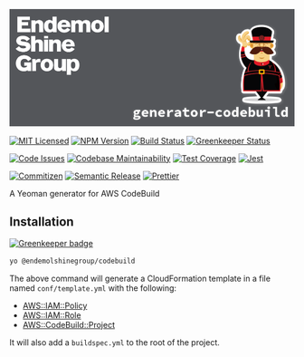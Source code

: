 ![Banner][icon-banner]

[![MIT Licensed][icon-license]][link-license]
[![NPM Version][icon-npm]][link-npm]
[![Build Status][icon-ci]][link-ci]
[![Greenkeeper Status][icon-greenkeeper]][link-greenkeeper]

[![Code Issues][icon-issues]][link-issues]
[![Codebase Maintainability][icon-maintainability]][link-maintainability]
[![Test Coverage][icon-coverage]][link-coverage]
[![Jest][icon-jest]][link-jest]

[![Commitizen][icon-commitizen]][link-commitizen]
[![Semantic Release][icon-semantic-release]][link-semantic-release]
[![Prettier][icon-prettier]][link-prettier]

A Yeoman generator for AWS CodeBuild

## Installation

[![Greenkeeper badge](https://badges.greenkeeper.io/EndemolShineGroup/generator-codebuild.svg)](https://greenkeeper.io/)

```bash
yo @endemolshinegroup/codebuild
```

The above command will generate a CloudFormation template in a file
named `conf/template.yml` with the following:

- [AWS::IAM::Policy]()
- [AWS::IAM::Role]()
- [AWS::CodeBuild::Project]()

It will also add a `buildspec.yml` to the root of the project.

[icon-banner]: docs/assets/banner.png

[icon-license]: https://img.shields.io/github/license/EndemolShineGroup/generator-codebuild.svg?longCache=true&style=flat-square
[link-license]: LICENSE
[icon-npm]: https://img.shields.io/npm/v/@endemolshinegroup/generator-codebuild.svg?longCache=true&style=flat-square
[link-npm]: https://www.npmjs.com/package/@endemolshinegroup/generator-codebuild
[icon-ci]: https://img.shields.io/travis/com/EndemolShineGroup/generator-codebuild.svg?longCache=true&style=flat-square
[link-ci]: https://travis-ci.com/EndemolShineGroup/generator-codebuild
[icon-greenkeeper]: https://img.shields.io/badge/greenkeeper-enabled-brightgreen.svg?longCache=true&style=flat-square
[link-greenkeeper]: https://greenkeeper.io/

[icon-issues]: https://img.shields.io/codeclimate/issues/EndemolShineGroup/generator-codebuild.svg?longCache=true&style=flat-square
[link-issues]: https://codeclimate.com/github/EndemolShineGroup/generator-codebuild/issues
[icon-maintainability]: https://img.shields.io/codeclimate/maintainability/EndemolShineGroup/generator-codebuild.svg?longCache=true&style=flat-square
[link-maintainability]: https://codeclimate.com/github/EndemolShineGroup/generator-codebuild
[icon-coverage]: https://img.shields.io/codecov/c/github/EndemolShineGroup/generator-codebuild/develop.svg?longCache=true&style=flat-square
[link-coverage]: https://codecov.io/gh/EndemolShineGroup/generator-codebuild

[icon-jest]: https://img.shields.io/badge/tested_with-jest-99424f.svg?longCache=true&style=flat-square
[link-jest]: https://jestjs.io/

[icon-commitizen]: https://img.shields.io/badge/commitizen-friendly-brightgreen.svg?longCache=true&style=flat-square
[link-commitizen]: http://commitizen.github.io/cz-cli/
[icon-semantic-release]: https://img.shields.io/badge/%20%20%F0%9F%93%A6%F0%9F%9A%80-semantic--release-e10079.svg?longCache=true&style=flat-square
[link-semantic-release]: https://semantic-release.gitbooks.io/semantic-release/
[icon-prettier]: https://img.shields.io/badge/code_style-prettier-ff69b4.svg?longCache=true&style=flat-square
[link-prettier]: https://prettier.io/

